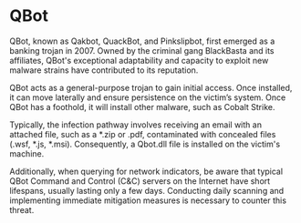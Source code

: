 # QBot

QBot, known as Qakbot, QuackBot, and Pinkslipbot, first emerged as a banking trojan in 2007. Owned by the criminal gang BlackBasta and its affiliates, QBot's exceptional adaptability and capacity to exploit new malware strains have contributed to its reputation.

QBot acts as a general-purpose trojan to gain initial access. Once installed, it can move laterally and ensure persistence on the victim’s system. Once QBot has a foothold, it will install other malware, such as Cobalt Strike. 

Typically, the infection pathway involves receiving an email with an attached file, such as a *.zip or .pdf, contaminated with concealed files (.wsf, *.js, *.msi). Consequently, a Qbot.dll file is installed on the victim's machine.

Additionally, when querying for network indicators, be aware that typical QBot Command and Control (C&C) servers on the Internet have short lifespans, usually lasting only a few days. Conducting daily scanning and implementing immediate mitigation measures is necessary to counter this threat.